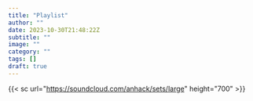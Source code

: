 ```yaml
---
title: "Playlist"
author: ""
date: 2023-10-30T21:48:22Z
subtitle: ""
image: ""
category: ""
tags: []
draft: true
---
```


{{< sc url="https://soundcloud.com/anhack/sets/large" height="700" >}}

